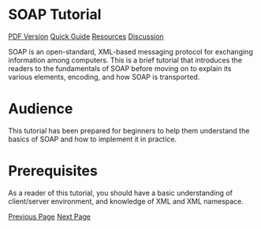 # SOAP Tutorial
[PDF Version](../soap/soap_pdf_version.md)
[Quick Guide](../soap/soap_quick_guide.md)
[Resources](../soap/soap_resources.md)
[Discussion](../soap/soap_discussion.md)

SOAP is an open-standard, XML-based messaging protocol for exchanging information among computers. This is a brief tutorial that introduces the readers to the fundamentals of SOAP before moving on to explain its various elements, encoding, and how SOAP is transported.

# Audience
This tutorial has been prepared for beginners to help them understand the basics of SOAP and how to implement it in practice.

# Prerequisites
As a reader of this tutorial, you should have a basic understanding of client/server environment, and knowledge of XML and XML namespace.


[Previous Page](../soap/index.md) [Next Page](../soap/what_is_soap.md) 
